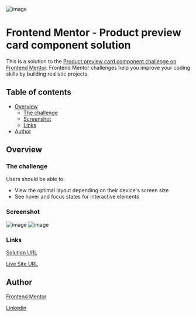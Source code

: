 ![image](https://user-images.githubusercontent.com/45228799/178070775-066ca9c1-50a1-4381-bb3a-412bbfeb1fc1.png)

# Frontend Mentor - Product preview card component solution

This is a solution to the [Product preview card component challenge on Frontend Mentor](https://www.frontendmentor.io/challenges/product-preview-card-component-GO7UmttRfa). Frontend Mentor challenges help you improve your coding skills by building realistic projects. 

## Table of contents

- [Overview](#overview)
  - [The challenge](#the-challenge)
  - [Screenshot](#screenshot)
  - [Links](#links)
- [Author](#author)

## Overview

### The challenge

Users should be able to:

- View the optimal layout depending on their device's screen size
- See hover and focus states for interactive elements

### Screenshot

![image](https://user-images.githubusercontent.com/45228799/178070041-6190bdaa-f528-4821-b66c-a0082b73a7ba.png)
![image](https://user-images.githubusercontent.com/45228799/178070139-6a338768-4732-455c-b18a-56c3b9c47ce0.png)

### Links

[Solution URL](https://www.frontendmentor.io/solutions/responsive-product-preview-card-using-grid-and-flexbox-4LAbfVhkxJ)

[Live Site URL](https://diegosano.github.io/frontendmentor-product-preview-card/)

## Author

[Frontend Mentor](https://www.frontendmentor.io/profile/diegosano)

[Linkedin](https://www.linkedin.com/in/diego-sano/)

